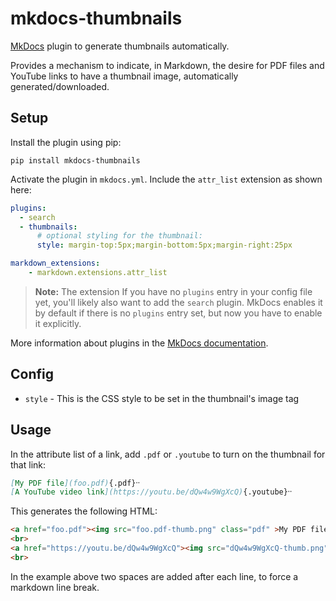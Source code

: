 # mkdocs-thumbnails

[MkDocs](https://www.mkdocs.org/) plugin to generate thumbnails automatically.

Provides a mechanism to indicate, in Markdown, the desire for PDF files and YouTube links to have a thumbnail image, automatically generated/downloaded.

## Setup

Install the plugin using pip:

`pip install mkdocs-thumbnails`

Activate the plugin in `mkdocs.yml`.  Include the `attr_list` extension as shown here:
```yaml
plugins:
  - search
  - thumbnails:
      # optional styling for the thumbnail:
      style: margin-top:5px;margin-bottom:5px;margin-right:25px  

markdown_extensions:
    - markdown.extensions.attr_list 
```
> **Note:** The extension If you have no `plugins` entry in your config file yet, you'll likely also want to add the `search` plugin. MkDocs enables it by default if there is no `plugins` entry set, but now you have to enable it explicitly.

More information about plugins in the [MkDocs documentation][mkdocs-plugins].

## Config

* `style` - This is the CSS style to be set in the thumbnail's image tag

[mkdocs-plugins]: http://www.mkdocs.org/user-guide/plugins/


## Usage
In the attribute list of a link, add `.pdf` or `.youtube` to turn on the thumbnail for that link:
```markdown
[My PDF file](foo.pdf){.pdf}⸱⸱
[A YouTube video link](https://youtu.be/dQw4w9WgXcQ){.youtube}⸱⸱  

```

This generates the following HTML:
```html
<a href="foo.pdf"><img src="foo.pdf-thumb.png" class="pdf" >My PDF file</a>
<br>
<a href="https://youtu.be/dQw4w9WgXcQ"><img src="dQw4w9WgXcQ-thumb.png" class="youtube" >A YouTube video link</a>
<br>
```

In the example above two spaces are added after each line, to force a markdown line break.


